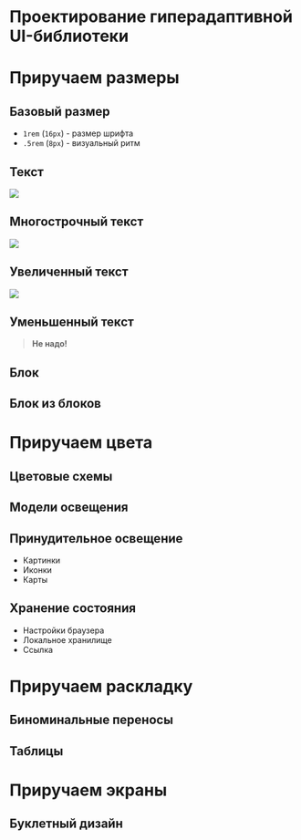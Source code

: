 # Проектирование гиперадаптивной UI-библиотеки

# Приручаем размеры

## Базовый размер

- `1rem` (`16px`) - размер шрифта
- `.5rem` (`8px`) - визуальный ритм

## Текст

![](https://hsto.org/webt/1y/z4/qm/1yz4qmvcly6let9_gs8akzdwu8k.png)

## Многострочный текст

![](https://hsto.org/webt/hg/54/5f/hg545fxfov8vm7ki6ob2rtja8w0.png)

## Увеличенный текст

![](https://hsto.org/webt/vd/ly/d-/vdlyd-4xwaioo1olxmo9ddjmfj4.png)

## Уменьшенный текст

> **Не надо!**

## Блок

## Блок из блоков

# Приручаем цвета

## Цветовые схемы

## Модели освещения

## Принудительное освещение

- Картинки
- Иконки
- Карты

## Хранение состояния

- Настройки браузера
- Локальное хранилище
- Ссылка

# Приручаем раскладку

## Биноминальные переносы

## Таблицы

# Приручаем экраны

## Буклетный дизайн
